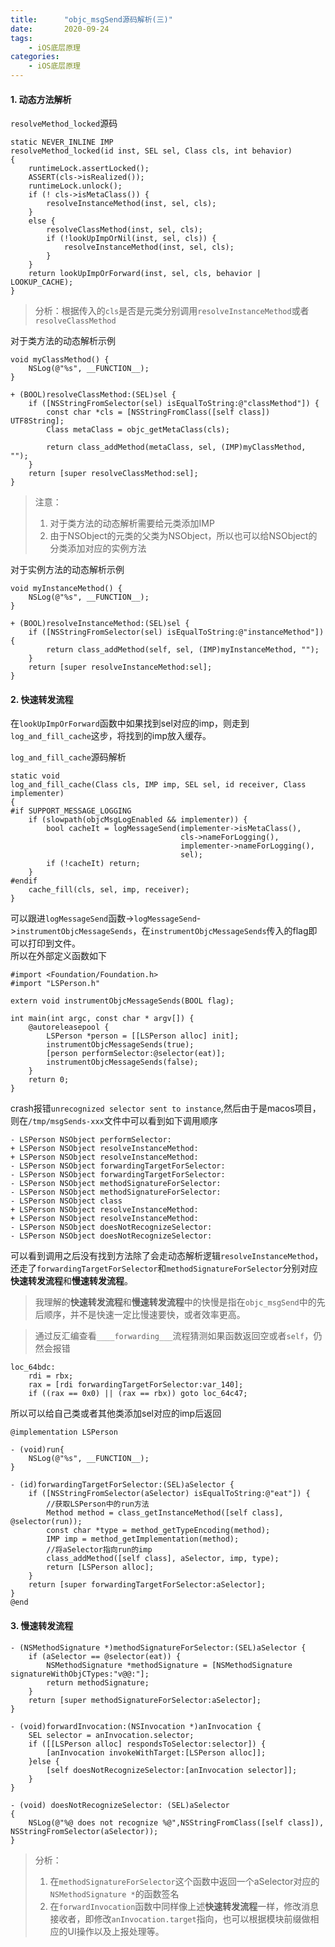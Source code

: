 ```yaml
---
title:      "objc_msgSend源码解析(三)" 
date:       2020-09-24
tags:
    - iOS底层原理
categories:
    - iOS底层原理
---
```


#### 1. 动态方法解析

`resolveMethod_locked`源码
```
static NEVER_INLINE IMP
resolveMethod_locked(id inst, SEL sel, Class cls, int behavior)
{
    runtimeLock.assertLocked();
    ASSERT(cls->isRealized());
    runtimeLock.unlock();
    if (! cls->isMetaClass()) { 
        resolveInstanceMethod(inst, sel, cls);
    } 
    else { 
        resolveClassMethod(inst, sel, cls);
        if (!lookUpImpOrNil(inst, sel, cls)) {
            resolveInstanceMethod(inst, sel, cls);
        }
    }
    return lookUpImpOrForward(inst, sel, cls, behavior | LOOKUP_CACHE);
}
```
> 分析：根据传入的`cls`是否是元类分别调用`resolveInstanceMethod`或者`resolveClassMethod`

对于类方法的动态解析示例
```
void myClassMethod() {
    NSLog(@"%s", __FUNCTION__);
}

+ (BOOL)resolveClassMethod:(SEL)sel {
    if ([NSStringFromSelector(sel) isEqualToString:@"classMethod"]) {
        const char *cls = [NSStringFromClass([self class]) UTF8String];
        Class metaClass = objc_getMetaClass(cls);
        
        return class_addMethod(metaClass, sel, (IMP)myClassMethod, "");
    }
    return [super resolveClassMethod:sel];
}
```
> 注意：
> 1. 对于类方法的动态解析需要给元类添加IMP
> 2. 由于NSObject的元类的父类为NSObject，所以也可以给NSObject的分类添加对应的实例方法

对于实例方法的动态解析示例
```
void myInstanceMethod() {
    NSLog(@"%s", __FUNCTION__);
}

+ (BOOL)resolveInstanceMethod:(SEL)sel {
    if ([NSStringFromSelector(sel) isEqualToString:@"instanceMethod"]) {        
        return class_addMethod(self, sel, (IMP)myInstanceMethod, "");
    }
    return [super resolveInstanceMethod:sel];
}
```

#### 2. 快速转发流程
在`lookUpImpOrForward`函数中如果找到sel对应的imp，则走到`log_and_fill_cache`这步，将找到的imp放入缓存。

`log_and_fill_cache`源码解析
```
static void
log_and_fill_cache(Class cls, IMP imp, SEL sel, id receiver, Class implementer)
{
#if SUPPORT_MESSAGE_LOGGING
    if (slowpath(objcMsgLogEnabled && implementer)) {
        bool cacheIt = logMessageSend(implementer->isMetaClass(), 
                                      cls->nameForLogging(),
                                      implementer->nameForLogging(), 
                                      sel);
        if (!cacheIt) return;
    }
#endif
    cache_fill(cls, sel, imp, receiver);
}
```
可以跟进`logMessageSend`函数->`logMessageSend`->`instrumentObjcMessageSends`，在`instrumentObjcMessageSends`传入的flag即可以打印到文件。  
所以在外部定义函数如下
```
#import <Foundation/Foundation.h>
#import "LSPerson.h"

extern void instrumentObjcMessageSends(BOOL flag); 

int main(int argc, const char * argv[]) {
    @autoreleasepool {
        LSPerson *person = [[LSPerson alloc] init];
        instrumentObjcMessageSends(true);
        [person performSelector:@selector(eat)];
        instrumentObjcMessageSends(false);
    }
    return 0;
}
```  
crash报错`unrecognized selector sent to instance`,然后由于是macos项目，则在`/tmp/msgSends-xxx`文件中可以看到如下调用顺序  
```
- LSPerson NSObject performSelector:
+ LSPerson NSObject resolveInstanceMethod:
+ LSPerson NSObject resolveInstanceMethod:
- LSPerson NSObject forwardingTargetForSelector:
- LSPerson NSObject forwardingTargetForSelector:
- LSPerson NSObject methodSignatureForSelector:
- LSPerson NSObject methodSignatureForSelector:
- LSPerson NSObject class
+ LSPerson NSObject resolveInstanceMethod:
+ LSPerson NSObject resolveInstanceMethod:
- LSPerson NSObject doesNotRecognizeSelector:
- LSPerson NSObject doesNotRecognizeSelector:
```
可以看到调用之后没有找到方法除了会走动态解析逻辑`resolveInstanceMethod`，还走了`forwardingTargetForSelector`和`methodSignatureForSelector`分别对应**快速转发流程**和**慢速转发流程**。

> 我理解的**快速转发流程**和**慢速转发流程**中的快慢是指在`objc_msgSend`中的先后顺序，并不是快速一定比慢速要快，或者效率更高。

> 通过反汇编查看`____forwarding___`流程猜测如果函数返回空或者`self`，仍然会报错
```
loc_64bdc:
    rdi = rbx;
    rax = [rdi forwardingTargetForSelector:var_140];
    if ((rax == 0x0) || (rax == rbx)) goto loc_64c47;
```

所以可以给自己类或者其他类添加sel对应的imp后返回
```
@implementation LSPerson

- (void)run{
    NSLog(@"%s", __FUNCTION__);
}

- (id)forwardingTargetForSelector:(SEL)aSelector {
    if ([NSStringFromSelector(aSelector) isEqualToString:@"eat"]) {
        //获取LSPerson中的run方法
        Method method = class_getInstanceMethod([self class], @selector(run));
        const char *type = method_getTypeEncoding(method);
        IMP imp = method_getImplementation(method);
        //将aSelector指向run的imp
        class_addMethod([self class], aSelector, imp, type);
        return [LSPerson alloc];
    }
    return [super forwardingTargetForSelector:aSelector];
}
@end
```

#### 3. 慢速转发流程
```
- (NSMethodSignature *)methodSignatureForSelector:(SEL)aSelector {
    if (aSelector == @selector(eat)) {
        NSMethodSignature *methodSignature = [NSMethodSignature signatureWithObjCTypes:"v@@:"];
        return methodSignature;
    }
    return [super methodSignatureForSelector:aSelector];
}

- (void)forwardInvocation:(NSInvocation *)anInvocation {
    SEL selector = anInvocation.selector;
    if ([[LSPerson alloc] respondsToSelector:selector]) {
        [anInvocation invokeWithTarget:[LSPerson alloc]];
    }else {
        [self doesNotRecognizeSelector:[anInvocation selector]];
    }
}

- (void) doesNotRecognizeSelector: (SEL)aSelector
{
    NSLog(@"%@ does not recognize %@",NSStringFromClass([self class]), NSStringFromSelector(aSelector));
}
```
> 分析：
> 1. 在`methodSignatureForSelector`这个函数中返回一个aSelector对应的`NSMethodSignature *`的函数签名
> 2. 在`forwardInvocation`函数中同样像上述**快速转发流程**一样，修改消息接收者，即修改`anInvocation.target`指向，也可以根据模块前缀做相应的UI操作以及上报处理等。